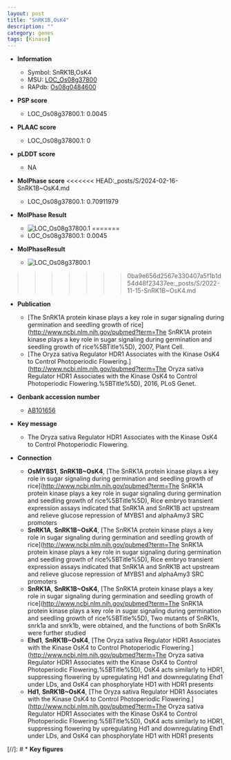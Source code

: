 ```yaml
---
layout: post
title: "SnRK1B,OsK4"
description: ""
category: genes
tags: [Kinase]
---
```


* **Information**  
    + Symbol: SnRK1B,OsK4  
    + MSU: [LOC_Os08g37800](http://rice.plantbiology.msu.edu/cgi-bin/ORF_infopage.cgi?orf=LOC_Os08g37800)  
    + RAPdb: [Os08g0484600](http://rapdb.dna.affrc.go.jp/viewer/gbrowse_details/irgsp1?name=Os08g0484600)  

* **PSP score**  
    + LOC_Os08g37800.1: 0.0045 

* **PLAAC score**  
    + LOC_Os08g37800.1: 0 

* **pLDDT score**
    + NA


* **MolPhase score**
<<<<<<< HEAD:_posts/S/2024-02-16-SnRK1B~OsK4.md
    + LOC_Os08g37800.1: 0.70911979

* **MolPhase Result**
    + ![LOC_Os08g37800.1](https://304243504.github.io/Pictures/LOC_Os08g/LOC_Os08g37800.1.png)
=======
    + LOC_Os08g37800.1: 0.0045

* **MolPhaseResult**
    + ![LOC_Os08g37800.1](https://ricepsp.github.io/pictures/LOC_Os08g/LOC_Os08g37800.1.png)
>>>>>>> 0ba9e656d2567e330407a5f1b1d54d48f23437ee:_posts/S/2022-11-15-SnRK1B~OsK4.md

* **Publication**  
    + [The SnRK1A protein kinase plays a key role in sugar signaling during germination and seedling growth of rice](http://www.ncbi.nlm.nih.gov/pubmed?term=The SnRK1A protein kinase plays a key role in sugar signaling during germination and seedling growth of rice%5BTitle%5D), 2007, Plant Cell.
    + [The Oryza sativa Regulator HDR1 Associates with the Kinase OsK4 to Control Photoperiodic Flowering.](http://www.ncbi.nlm.nih.gov/pubmed?term=The Oryza sativa Regulator HDR1 Associates with the Kinase OsK4 to Control Photoperiodic Flowering.%5BTitle%5D), 2016, PLoS Genet.

* **Genbank accession number**  
    + [AB101656](http://www.ncbi.nlm.nih.gov/nuccore/AB101656)

* **Key message**  
    + The Oryza sativa Regulator HDR1 Associates with the Kinase OsK4 to Control Photoperiodic Flowering.

* **Connection**  
    + __OsMYBS1__, __SnRK1B~OsK4__, [The SnRK1A protein kinase plays a key role in sugar signaling during germination and seedling growth of rice](http://www.ncbi.nlm.nih.gov/pubmed?term=The SnRK1A protein kinase plays a key role in sugar signaling during germination and seedling growth of rice%5BTitle%5D), Rice embryo transient expression assays indicated that SnRK1A and SnRK1B act upstream and relieve glucose repression of MYBS1 and alphaAmy3 SRC promoters
    + __SnRK1A__, __SnRK1B~OsK4__, [The SnRK1A protein kinase plays a key role in sugar signaling during germination and seedling growth of rice](http://www.ncbi.nlm.nih.gov/pubmed?term=The SnRK1A protein kinase plays a key role in sugar signaling during germination and seedling growth of rice%5BTitle%5D), Rice embryo transient expression assays indicated that SnRK1A and SnRK1B act upstream and relieve glucose repression of MYBS1 and alphaAmy3 SRC promoters
    + __SnRK1A__, __SnRK1B~OsK4__, [The SnRK1A protein kinase plays a key role in sugar signaling during germination and seedling growth of rice](http://www.ncbi.nlm.nih.gov/pubmed?term=The SnRK1A protein kinase plays a key role in sugar signaling during germination and seedling growth of rice%5BTitle%5D), Two mutants of SnRK1s, snrk1a and snrk1b, were obtained, and the functions of both SnRK1s were further studied
    + __Ehd1__, __SnRK1B~OsK4__, [The Oryza sativa Regulator HDR1 Associates with the Kinase OsK4 to Control Photoperiodic Flowering.](http://www.ncbi.nlm.nih.gov/pubmed?term=The Oryza sativa Regulator HDR1 Associates with the Kinase OsK4 to Control Photoperiodic Flowering.%5BTitle%5D), OsK4 acts similarly to HDR1, suppressing flowering by upregulating Hd1 and downregulating Ehd1 under LDs, and OsK4 can phosphorylate HD1 with HDR1 presents
    + __Hd1__, __SnRK1B~OsK4__, [The Oryza sativa Regulator HDR1 Associates with the Kinase OsK4 to Control Photoperiodic Flowering.](http://www.ncbi.nlm.nih.gov/pubmed?term=The Oryza sativa Regulator HDR1 Associates with the Kinase OsK4 to Control Photoperiodic Flowering.%5BTitle%5D), OsK4 acts similarly to HDR1, suppressing flowering by upregulating Hd1 and downregulating Ehd1 under LDs, and OsK4 can phosphorylate HD1 with HDR1 presents

[//]: # * **Key figures**  


